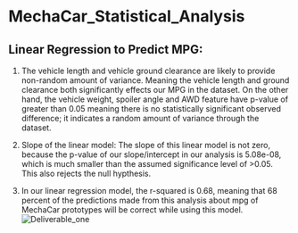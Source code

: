 # MechaCar_Statistical_Analysis

## Linear Regression to Predict MPG:

  1. The vehicle length and vehicle ground clearance are likely to provide non-random amount of variance. Meaning the vehicle length and ground clearance both significantly effects our MPG in the dataset. On the other hand, the vehicle weight, spoiler angle and AWD feature have p-value of greater than 0.05 meaning there is no statistically significant observed difference; it indicates a random amount of variance through the dataset.

2. Slope of the linear model: The slope of this linear model is not zero, because the p-value of our slope/intercept in our analysis is 5.08e-08, which is much smaller than the assumed significance level of >0.05. This also rejects the null hypthesis.

3. In our linear regression model, the r-squared is 0.68, meaning that 68 percent of the predictions made from this analysis about mpg of MechaCar prototypes will be correct while using this model. ![Deliverable_one](https://user-images.githubusercontent.com/96811934/172295093-38423712-7e67-4ade-b135-1a108a27b78e.png)
